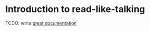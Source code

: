 # Introduction to read-like-talking

TODO: write [great documentation](http://jacobian.org/writing/what-to-write/)
